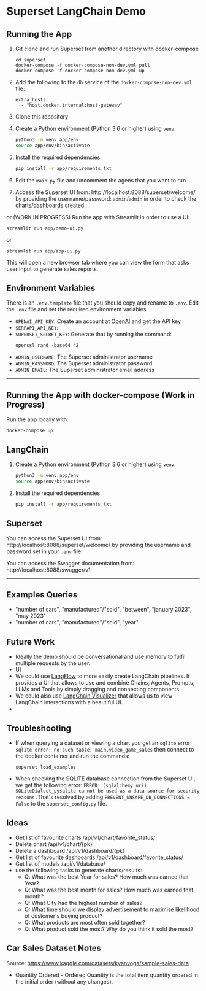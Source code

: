 # Superset LangChain Demo

## Running the App
1. Git clone and run Superset from another directory with docker-compose
   ```
   cd superset
   docker-compose -f docker-compose-non-dev.yml pull
   docker-compose -f docker-compose-non-dev.yml up
   ```
2. Add the following to the `db` service of the `docker-compose-non-dev.yml` file:
   ```
   extra_hosts:
     - "host.docker.internal:host-gateway"
   ```

3. Clone this repository 
4. Create a Python environment (Python 3.6 or higher) using `venv`:
    ``` bash
    python3 -m venv app/env
    source app/env/bin/activate
    ```
5. Install the required dependencies
    ``` bash
    pip install -r app/requirements.txt
    ```

6. Edit the `main.py` file and uncomment the agens that you want to run
7. Access the Superset UI from: http://localhost:8088/superset/welcome/ by providing the username/password: `admin`/`admin`
   in order to check the charts/dashboards created.

or
(WORK IN PROGRESS)
Run the app with Streamlit in order to use a UI:
```shell
streamlit run app/demo-ui.py
```
or
```shell
streamlit run app/app-ui.py
```
This will open a new browser tab where you can view the form that asks user input to generate sales reports.


## Environment Variables
There is an `.env.template` file that you should copy and rename to `.env`.
Edit the `.env` file and set the required environment variables.

- `OPENAI_API_KEY`: Create an account at [OpenAI](https://platform.openai.com/) and get the API key
- `SERPAPI_API_KEY`: 
- `SUPERSET_SECRET_KEY`: Generate that by running the command:
    ```shell
    openssl rand -base64 42
    ```
- `ADMIN_USERNAME`: The Superset administrator username
- `ADMIN_PASSWORD`: The Superset administrator password
- `ADMIN_EMAIL`: The Superset administrator email address


---


## Running the App with docker-compose (Work in Progress)
Run the app locally with:
```
docker-compose up
```

## LangChain
1. Create a Python environment (Python 3.6 or higher) using `venv`:
    ``` bash
    python3 -m venv app/env
    source app/env/bin/activate
    ```
2. Install the required dependencies
    ``` bash
    pip install -r app/requirements.txt
    ```

## Superset
You can access the Superset UI from: http://localhost:8088/superset/welcome/ by providing the username and password
set in your `.env` file.

You can access the Swagger documentation from: http://localhost:8088/swagger/v1


---


## Examples Queries
- "number of cars", "manufactured"/"sold", "between", "january 2023", "may 2023"
- "number of cars", "manufactured"/"sold", "year"


## Future Work
- Ideally the demo should be conversational and use memory to fulfil multiple requests by the user.
- UI 
- We could use [LangFlow](https://github.com/logspace-ai/langflow) to more easily create LangChain pipelines. It provides 
  a UI that allows to use and combine Chains, Agents, Prompts, LLMs and Tools by simply dragging and connecting components. 
- We could also use [LangChain Visualizer](https://github.com/amosjyng/langchain-visualizer) that allows us to view
  LangChain interactions with a beautiful UI.
- 


## Troubleshooting
- If when querying a dataset or viewing a chart you get an `sqlite` error: `sqlite error: no such table: main.video_game_sales`
then connect to the docker container and run the commands:
    ```
    superset load_examples
    ```

- When checking the SQLITE database connection from the Superset UI, we get the following error:
`ERROR: (sqlalchemy_uri) SQLiteDialect_pysqlite cannot be used as a data source for security reasons.`That's resolved 
by adding `PREVENT_UNSAFE_DB_CONNECTIONS = False` to the `superset_config.py` file.


## Ideas
- Get list of favourite charts /api/v1/chart/favorite_status/
- Delete chart /api/v1/chart/{pk}
- Delete a dashboard /api/v1/dashboard/{pk}
- Get list of favourite dashboards /api/v1/dashboard/favorite_status/
- Get list of models /api/v1/database/
- use the following tasks to generate charts/results:
  - Q: What was the best Year for sales? How much was earned that Year?
  - Q: What was the best month for sales? How much was earned that month?
  - Q: What City had the highest number of sales?
  - Q: What time should we display advertisement to maximise likelihood of customer's buying product?
  - Q: What products are most often sold together?
  - Q: What product sold the most? Why do you think it sold the most? 


## Car Sales Dataset Notes
Source: https://www.kaggle.com/datasets/kyanyoga/sample-sales-data
- Quantity Ordered - Ordered Quantity is the total item quantity ordered in the initial order (without any changes). 

